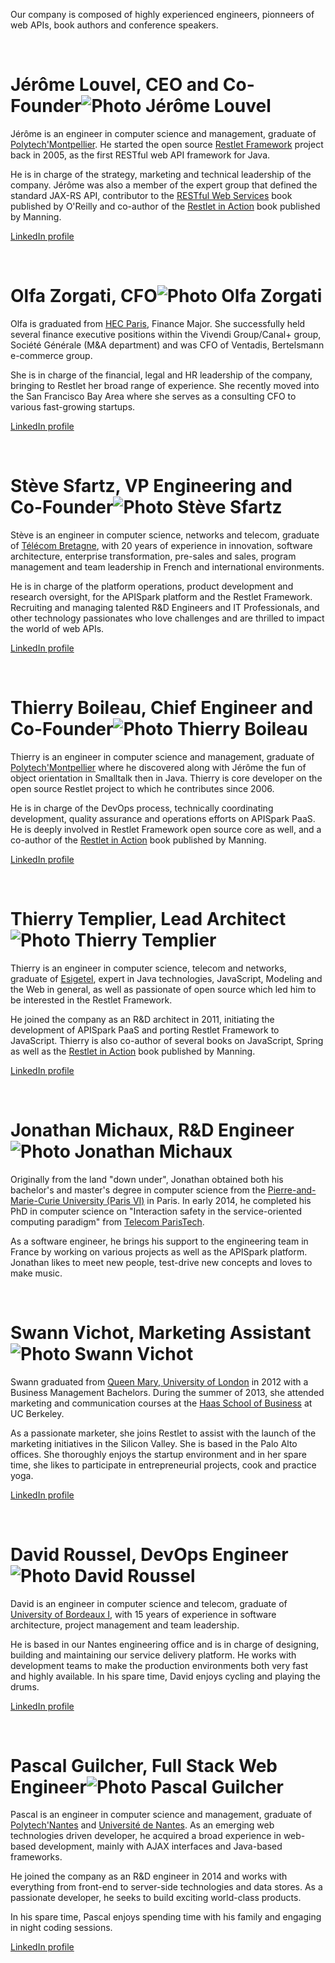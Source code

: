 Our company is composed of highly experienced engineers, pionneers of
web APIs, book authors and conference speakers.

<div class="about-member">
<br>

# Jérôme Louvel, CEO and Co-Founder![Photo Jérôme Louvel](/images/photos/jerome-louvel-100)

Jérôme is an engineer in computer science and management, graduate of
[Polytech'Montpellier](http://www.polytech.univ-montp2.fr/english/). He
started the open source [Restlet Framework](http://restlet.org) project
back in 2005, as the first RESTful web API framework for Java.

He is in charge of the strategy, marketing and technical leadership of
the company. Jérôme was also a member of the expert group that defined
the standard JAX-RS API, contributor to the [RESTful Web
Services](http://www.amazon.com/gp/redirect.html?ie=UTF8&location=http%3A%2F%2Fwww.amazon.com%2FRestful-Web-Services-Leonard-Richardson%2Fdp%2F0596529260%3Fie%3DUTF8%26s%3Dbooks%26qid%3D1173381194%26sr%3D8-1&tag=restlet-20&linkCode=ur2&camp=1789&creative=9325)
book published by O'Reilly and co-author of the [Restlet in
Action](http://www.manning.com/louvel/)
book published by Manning.

[LinkedIn profile](http://www.linkedin.com/in/jlouvel)

</div>



<div class="about-member">
<br>

# Olfa Zorgati, CFO![Photo Olfa Zorgati](/images/photos/olfa-zorgati-100)

Olfa is graduated from [HEC Paris](http://www.hec.edu/), Finance Major.
She successfully held several finance executive positions within the
Vivendi Group/Canal+ group, Société Générale (M&A department) and was
CFO of Ventadis, Bertelsmann e-commerce group.

She is in charge of the financial, legal and HR leadership of the
company, bringing to Restlet her broad range of experience. She recently
moved into the San Francisco Bay Area where she serves as a consulting
CFO to various fast-growing startups.

[LinkedIn profile](http://www.linkedin.com/in/olfazorgati)

</div>



<div class="about-member">
<br>

# Stève Sfartz, VP Engineering and Co-Founder![Photo Stève Sfartz](/images/photos/steve-sfartz-100)

Stève is an engineer in computer science, networks and telecom, graduate
of [Télécom
Bretagne](http://www.telecom-bretagne.eu/index.php?lang=en_GB), with 20
years of experience in innovation, software architecture, enterprise
transformation, pre-sales and sales, program management and team
leadership in French and international environments.

He is in charge of the platform operations, product development and
research oversight, for the APISpark platform and the Restlet Framework.
Recruiting and managing talented R&D Engineers and IT Professionals, and
other technology passionates who love challenges and are thrilled to
impact the world of web APIs.

[LinkedIn profile](http://www.linkedin.com/in/stevesfartz)

</div>



<div class="about-member">
<br>

# Thierry Boileau, Chief Engineer and Co-Founder![Photo Thierry Boileau](/images/photos/thierry-boileau-100)

Thierry is an engineer in computer science and management, graduate of
[Polytech'Montpellier](http://www.polytech.univ-montp2.fr/english/)
where he discovered along with Jérôme the fun of object orientation in
Smalltalk then in Java. Thierry is core developer on the open source
Restlet project to which he contributes since 2006.

He is in charge of the DevOps process, technically coordinating
development, quality assurance and operations efforts on APISpark PaaS.
He is deeply involved in Restlet Framework open source core as well, and
a co-author of the [Restlet in
Action](http://www.manning.com/louvel/)
book published by Manning.

[LinkedIn
profile](http://www.linkedin.com/pub/thierry-boileau/2/164/351)

</div>



<div class="about-member">
<br>

# Thierry Templier, Lead Architect![Photo Thierry Templier](/images/photos/thierry-templier-100)

Thierry is an engineer in computer science, telecom and networks,
graduate of [Esigetel](http://www.esigetel.fr/), expert in Java
technologies, JavaScript, Modeling and the Web in general, as well as
passionate of open source which led him to be interested in the Restlet
Framework.

He joined the company as an R&D architect in 2011, initiating the
development of APISpark PaaS and porting Restlet Framework to
JavaScript. Thierry is also co-author of several books on JavaScript,
Spring as well as the [Restlet in
Action](http://www.manning.com/louvel/)
book published by Manning.

[LinkedIn
profile](http://www.linkedin.com/pub/thierry-templier/0/726/7ba)

</div>



<div class="about-member">
<br>

# Jonathan Michaux, R&D Engineer![Photo Jonathan Michaux](/images/photos/jonathan-michaux-100)

Originally from the land "down under", Jonathan obtained both his
bachelor's and master's degree in computer science from the
[Pierre-and-Marie-Curie University (Paris
VI)](http://www.upmc.fr/en/index.html) in Paris. In early 2014, he
completed his PhD in computer science on "Interaction safety in the
service-oriented computing paradigm" from [Telecom
ParisTech](http://www.telecom-paristech.fr/nc/eng/training-innovating-in-a-digital-world.html).

As a software engineer, he brings his support to the engineering team in
France by working on various projects as well as the APISpark platform.
Jonathan likes to meet new people, test-drive new concepts and loves to
make music.

</div>



<div class="about-member">
<br>

# Swann Vichot, Marketing Assistant![Photo Swann Vichot](/images/photos/swann-vichot-100)

Swann graduated from [Queen Mary, University of
London](http://www.qmul.ac.uk/) in 2012 with a Business Management
Bachelors. During the summer of 2013, she attended marketing and
communication courses at the [Haas School of
Business](http://www.haas.berkeley.edu/) at UC Berkeley.

As a passionate marketer, she joins Restlet to assist with the launch of
the marketing initiatives in the Silicon Valley. She is based in the
Palo Alto offices. She thoroughly enjoys the startup environment and in
her spare time, she likes to participate in entrepreneurial projects,
cook and practice yoga.

[LinkedIn profile](http://fr.linkedin.com/in/swannvichot/en)

</div>



<div class="about-member">
<br>

# David Roussel, DevOps Engineer![Photo David Roussel](/images/photos/david-roussel-100)

David is an engineer in computer science and telecom, graduate of
[University of Bordeaux I](http://www.u-bordeaux1.fr/), with 15 years of
experience in software architecture, project management and team
leadership.

He is based in our Nantes engineering office and is in charge of
designing, building and maintaining our service delivery platform. He
works with development teams to make the production environments both
very fast and highly available. In his spare time, David enjoys cycling
and playing the drums.

[LinkedIn profile](http://fr.linkedin.com/pub/david-roussel/1b/16/891)

</div>

<div class="about-member">
<br>

# Pascal Guilcher, Full Stack Web Engineer![Photo Pascal Guilcher](/images/photos/pascal-guilcher-100)


Pascal is an engineer in computer science and management, graduate of 
[Polytech'Nantes](http://web.polytech.univ-nantes.fr/1386083719124/1/fiche___pagelibre/&RH=POLYTECH_FR1) and
[Université de Nantes](http://www.univ-nantes.fr/).
As an emerging web technologies driven developer, he acquired a broad experience in web-based development, 
mainly with AJAX interfaces and Java-based frameworks.

He joined the company as an R&D engineer in 2014 and works with everything from front-end to server-side 
technologies and data stores. As a passionate developer, he seeks to build exciting world-class products.

In his spare time, Pascal enjoys spending time with his family and engaging in night coding sessions.

[LinkedIn profile](http://fr.linkedin.com/pub/pascal-guilcher/2/3b1/955)

</div>
